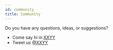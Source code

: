 ```yaml
---
id: community
title: Community
---
```

Do you have any questions, ideas, or suggestions?

- Come say hi in [XXYY](https://XXYY)
- Tweet us [@XXYY](https://twitter.com/XXYY)
